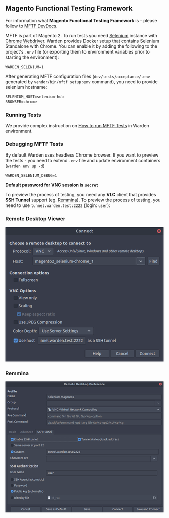 ## Magento Functional Testing Framework

For information what **Magento Functional Testing Framework** is - please follow to [MFTF DevDocs](https://devdocs.magento.com/mftf/docs/introduction.html).

MFTF is part of Magento 2. To run tests you need [Selenium](https://selenium.dev/) instance with [Chrome Webdriver](https://sites.google.com/a/chromium.org/chromedriver/). Warden provides Docker setup that contains Selenium Standalone with Chrome. You can enable it by adding the following to the project's `.env` file (or exporting them to environment variables prior to starting the environment):

```
WARDEN_SELENIUM=1
```

After generating MFTF configuration files (`dev/tests/acceptance/.env` generated by `vendor/bin/mftf setup:env` command), you need to provide selenium hostname:

```
SELENIUM_HOST=selenium-hub
BROWSER=chrome
```

### Running Tests

We provide complex instruction on [How to run MFTF Tests](magento2-testing.html#running-mftf-tests) in Warden environment.

### Debugging MFTF Tests

By default Warden uses headless Chrome browser. If you want to preview the tests - you need to extend `.env` file and update environment containers (`warden env up -d`)

```
WARDEN_SELENIUM_DEBUG=1
```

**Default password for VNC session is `secret`**

To preview the process of testing, you need any **VLC** client that provides **SSH Tunnel** support (eg. [Remmina](https://remmina.org/how-to-install-remmina/)). To preview the process of testing, you need to use `tunnel.warden.test:2222` (login: `user`):

### Remote Desktop Viewer

  ![Remote Desktop Viewer](screenshots/selenium-remote-desktop-viewer.png) 

### Remmina

  ![Remmina Configuration](screenshots/remmina-ssh-tunnel.png)
